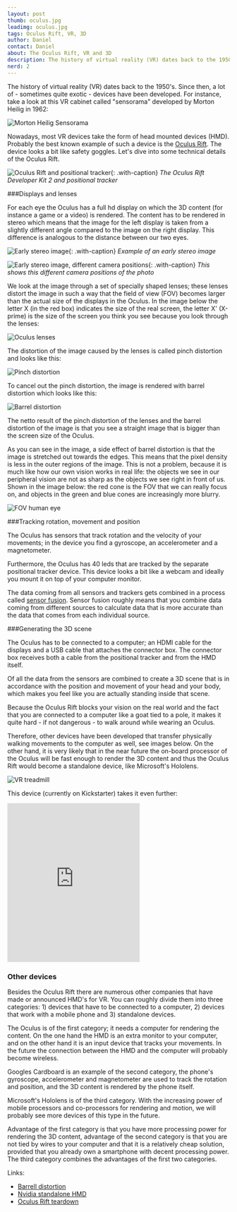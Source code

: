 ```yaml
---
layout: post
thumb: oculus.jpg
leadimg: oculus.jpg
tags: Oculus Rift, VR, 3D
author: Daniel
contact: Daniel
about: The Oculus Rift, VR and 3D
description: The history of virtual reality (VR) dates back to the 1950's. Since then, a lot of - sometimes quite exotic - devices have been developed.
nerd: 2
---
```


The history of virtual reality (VR) dates back to the 1950's. Since then, a lot of - sometimes quite exotic - devices have been developed. For instance, take a look at this VR cabinet called "sensorama" developed by Morton Heilig in 1962:

![Morton Heilig Sensorama](/img/blog/sensorama.jpg)

Nowadays, most VR devices take the form of head mounted devices (HMD). Probably the best known example of such a device is the [Oculus Rift](https://www.oculus.com/rift/). The device looks a bit like safety goggles. Let's dive into some technical details of the Oculus Rift.

![Oculus Rift and positional tracker](/img/blog/oculus-rift-and-positional-tracker.jpg){: .with-caption}
*The Oculus Rift Developer Kit 2 and positional tracker*

###Displays and lenses

For each eye the Oculus has a full hd display on which the 3D content (for instance a game or a video) is rendered. The content has to be rendered in stereo which means that the image for the left display is taken from a slightly different angle compared to the image on the right display. This difference is analogous to the distance between our two eyes.

![Early stereo image](/img/blog/early-stereo-image.jpg){: .with-caption}
*Example of an early stereo image*

![Early stereo image, different camera positions](/img/blog/early-stereo-image.gif){: .with-caption}
*This shows this different camera positions of the photo*

We look at the image through a set of specially shaped lenses; these lenses distort the image in such a way that the field of view (FOV) becomes larger than the actual size of the displays in the Oculus. In the image below the letter X (in the red box) indicates the size of the real screen, the letter X' (X-prime) is the size of the screen you think you see because you look through the lenses:

![Oculus lenses](/img/blog/oculus-lenses.jpg)

The distortion of the image caused by the lenses is called pinch distortion and looks like this:

![Pinch distortion](/img/blog/pinch-distortion.jpg)

To cancel out the pinch distortion, the image is rendered with barrel distortion which looks like this:

![Barrel distortion](/img/blog/barrel-distortion.jpg)

The netto result of the pinch distortion of the lenses and the barrel distortion of the image is that you see a straight image that is bigger than the screen size of the Oculus.

As you can see in the image, a side effect of barrel distortion is that the image is stretched out towards the edges. This means that the pixel density is less in the outer regions of the image. This is not a problem, because it is much like how our own vision works in real life: the objects we see in our peripheral vision are not as sharp as the objects we see right in front of us. Shown in the image below: the red cone is the FOV that we can really focus on, and objects in the green and blue cones are increasingly more blurry.

![FOV human eye](/img/blog/FOV-human-eye.jpg)

###Tracking rotation, movement and position

The Oculus has sensors that track rotation and the velocity of your movements; in the device you find a gyroscope, an accelerometer and a magnetometer.

Furthermore, the Oculus has 40 leds that are tracked by the separate positional tracker device. This device looks a bit like a webcam and ideally you mount it on top of your computer monitor.

The data coming from all sensors and trackers gets combined in a process called [sensor fusion](http://en.wikipedia.org/wiki/Sensor_fusion). Sensor fusion roughly means that you combine data coming from different sources to calculate data that is more accurate than the data that comes from each individual source.


###Generating the 3D scene

The Oculus has to be connected to a computer; an HDMI cable for the displays and a USB cable that attaches the connector box. The connector box receives both a cable from the positional tracker and from the HMD itself.

Of all the data from the sensors are combined to create a 3D scene that is in accordance with the position and movement of your head and your body, which makes you feel like you are actually standing inside that scene.

Because the Oculus Rift blocks your vision on the real world and the fact that you are connected to a computer like a goat tied to a pole, it makes it quite hard - if not dangerous - to walk around while wearing an Oculus.

Therefore, other devices have been developed that transfer physically walking movements to the computer as well, see images below. On the other hand, it is very likely that in the near future the on-board processor of the Oculus will be fast enough to render the 3D content and thus the Oculus Rift would become a standalone device, like Microsoft's Hololens.

![VR treadmill](/img/blog/VR-treadmill.jpg)

This device (currently on Kickstarter) takes it even further:

<iframe height="360" src="https://www.youtube.com/embed/bgblE3nxvNg" frameborder="0" allowfullscreen></iframe>

### Other devices

Besides the Oculus Rift there are numerous other companies that have made or announced HMD's for VR. You can roughly divide them into three categories: 1) devices that have to be connected to a computer, 2) devices that work with a mobile phone and 3) standalone devices.

The Oculus is of the first category; it needs a computer for rendering the content. On the one hand the HMD is an extra monitor to your computer, and on the other hand it is an input device that tracks your movements. In the future the connection between the HMD and the computer will probably become wireless.

Googles Cardboard is an example of the second category, the phone's gyroscope, accelerometer and magnetometer are used to track the rotation and position, and the 3D content is rendered by the phone itself.

Microsoft's Hololens is of the third category. With the increasing power of mobile processors and co-processors for rendering and motion, we will probably see more devices of this type in the future.

Advantage of the first category is that you have more processing power for rendering the 3D content, advantage of the second category is that you are not tied by wires to your computer and that it is a relatively cheap solution, provided that you already own a smartphone with decent processing power. The third category combines the advantages of the first two categories.


<!--
At Tweede Golf we are currently researching how we can use VR together with our [3D framework](http://tweedegolf.nl/3d-framework/), and therefor we have acquired both an Oculus Rift and a Google Cardboard. In the coming blog posts we will share with you the results of this research.
-->


Links:

- [Barrell distortion](https://www.youtube.com/watch?v=B7qrgrrHry0)
- [Nvidia standalone HMD](http://vrfocus.com/archives/12225/nvidia-vr-hmd-use-x1-super-chip/)
- [Oculus Rift teardown](https://www.ifixit.com/Teardown/Oculus+Rift+Development+Kit+2+Teardown/27613)


<!--
May be add a paragraph about latency and simulator sickness, see:
https://docs.google.com/a/tweedegolf.com/document/d/18ZT3Sea-Z9_Ve299WI9ui4bTmXv0Dk-cNHOjTBKzh8c/edit#
-->

